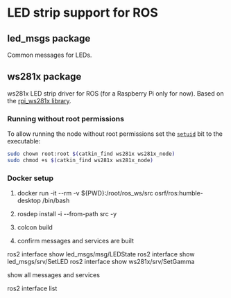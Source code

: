 # LED strip support for ROS

## led_msgs package

Common messages for LEDs.

## ws281x package

ws281x LED strip driver for ROS (for a Raspberry Pi only for now). Based on the [rpi_ws281x library](https://github.com/jgarff/rpi_ws281x).

### Running without root permissions

To allow running the node without root permissions set the [`setuid`](https://en.wikipedia.org/wiki/Setuid) bit to the executable:

```bash
sudo chown root:root $(catkin_find ws281x ws281x_node)
sudo chmod +s $(catkin_find ws281x ws281x_node)
```

### Docker setup

1. docker run -it --rm -v ${PWD}:/root/ros_ws/src osrf/ros:humble-desktop /bin/bash

2. rosdep install -i --from-path src -y

3. colcon build

4. confirm messages and services are built

ros2 interface show led_msgs/msg/LEDState
ros2 interface show led_msgs/srv/SetLED
ros2 interface show ws281x/srv/SetGamma

show all messages and services

ros2 interface list